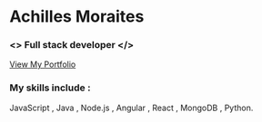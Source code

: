 # Achilles Moraites
### <\> Full stack developer </>
<a href="https://cyb3rn4u7.github.io">View My Portfolio</a>

### My skills include :
JavaScript , Java , Node.js , Angular , React , MongoDB , Python.



